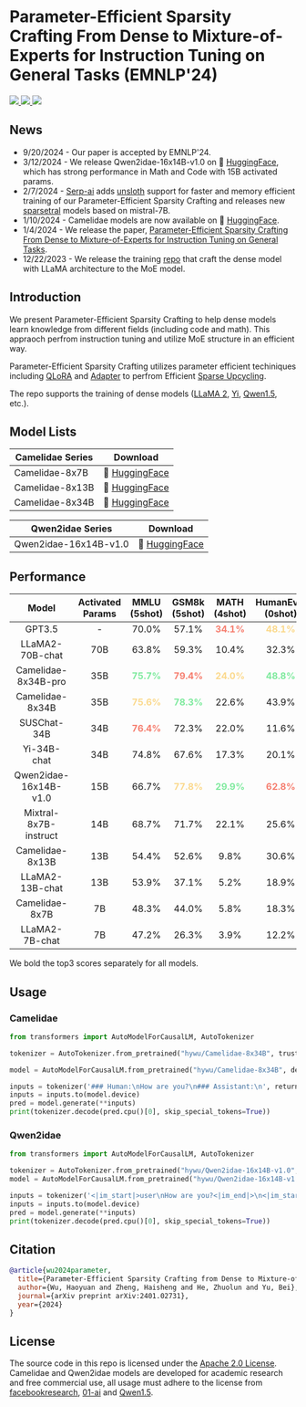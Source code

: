 # Parameter-Efficient Sparsity Crafting From Dense to Mixture-of-Experts for Instruction Tuning on General Tasks (EMNLP'24)

<a href="https://github.com/wuhy68/Parameter-Efficient-MoE/blob/master/LICENSE">
  <img src="https://img.shields.io/badge/Code_License-Apache_2.0-lightblue">
</a>
<a href="https://huggingface.co/hywu">
  <img src="https://img.shields.io/badge/🤗-Huggingface%20Repo-green.svg">
</a>

<img src="./img/Figure1.png">

## News
- 9/20/2024 - Our paper is accepted by EMNLP'24.
- 3/12/2024 - We release Qwen2idae-16x14B-v1.0 on 🤗 [HuggingFace](https://huggingface.co/hywu/Qwen2idae-16x14B-v1.0), which has strong performance in Math and Code with 15B activated params.
- 2/7/2024 - [Serp-ai](https://github.com/serp-ai/Parameter-Efficient-MoE) adds [unsloth](https://github.com/serp-ai/unsloth) support for faster and memory efficient training of our Parameter-Efficient Sparsity Crafting and releases new [sparsetral](https://huggingface.co/serpdotai/sparsetral-16x7B-v2) models based on mistral-7B.
- 1/10/2024 - Camelidae models are now available on 🤗 [HuggingFace](https://huggingface.co/hywu).
- 1/4/2024 - We release the paper, [Parameter-Efficient Sparsity Crafting From Dense to Mixture-of-Experts for Instruction Tuning on General Tasks](https://arxiv.org/abs/2401.02731).
- 12/22/2023 - We release the training [repo](https://github.com/wuhy68/Parameter-Efficient-MoE) that craft the dense model with LLaMA architecture to the MoE model.

## Introduction
We present Parameter-Efficient Sparsity Crafting to help dense models learn knowledge from different fields (including code and math). This appraoch perfrom instruction tuning and utilize MoE structure in an efficient way.

Parameter-Efficient Sparsity Crafting utilizes parameter efficient techiniques including [QLoRA](https://arxiv.org/abs/2305.14314) and [Adapter](https://arxiv.org/abs/1902.00751) to perfrom Efficient [Sparse Upcycling](https://arxiv.org/abs/2212.05055).

The repo supports the training of dense models ([LLaMA 2](https://arxiv.org/abs/2307.09288), [Yi](https://huggingface.co/01-ai), [Qwen1.5](https://github.com/QwenLM/Qwen1.5), etc.).

## Model Lists
| Camelidae Series | Download  
|---|---
Camelidae-8x7B   | 🤗 [HuggingFace](https://huggingface.co/hywu/Camelidae-8x7B)
Camelidae-8x13B  | 🤗 [HuggingFace](https://huggingface.co/hywu/Camelidae-8x13B)
Camelidae-8x34B  | 🤗 [HuggingFace](https://huggingface.co/hywu/Camelidae-8x34B) 

| Qwen2idae Series | Download  
|---|---
Qwen2idae-16x14B-v1.0   | 🤗 [HuggingFace](https://huggingface.co/hywu/Qwen2idae-16x14B-v1.0)


## Performance
| Model | Activated Params | MMLU (5shot) | GSM8k (5shot) | MATH (4shot) | HumanEval (0shot) | MBPP (4shot) | HellaSwag (10shot) |
|:-----:|:----------------:|:------------:|:-------------:|:------------:|:-----------------:|:------------:|:------------------:|
| GPT3.5 | - | 70.0% | 57.1% | <font color=#F67F70>**34.1%**</font> | <font color=#FBD98D>**48.1%**</font> | - | <font color=#7FEA9E>**85.5%**</font> |
| LLaMA2-70B-chat | 70B | 63.8% | 59.3% | 10.4% | 32.3% | 35.6% | 84.8% |
| Camelidae-8x34B-pro | 35B | <font color=#7FEA9E>**75.7%**</font> | <font color=#F67F70>**79.4%**</font> | <font color=#FBD98D>**24.0%**</font> | <font color=#7FEA9E>**48.8%**</font> | <font color=#7FEA9E>**43.2%**</font> | 85.2% |
| Camelidae-8x34B | 35B | <font color=#FBD98D>**75.6%**</font> | <font color=#7FEA9E>**78.3%**</font> | 22.6% | 43.9% | <font color=#FBD98D>**41.4%**</font> | <font color=#FBD98D>**85.3%**</font> |
| SUSChat-34B | 34B | <font color=#F67F70>**76.4%**</font> | 72.3% | 22.0% | 11.6% | 40.2% | 83.9% |
| Yi-34B-chat | 34B | 74.8% | 67.6% | 17.3% | 20.1% | 41.0% | 83.9% |
| Qwen2idae-16x14B-v1.0 | 15B | 66.7% | <font color=#FBD98D>**77.8%**</font> | <font color=#7FEA9E>**29.9%**</font> | <font color=#F67F70>**62.8%**</font> | <font color=#F67F70>**48.6%**</font> | 82.3% |
| Mixtral-8x7B-instruct | 14B | 68.7% | 71.7% | 22.1% | 25.6% | 40.6% | <font color=#F67F70>**86.5%**</font> |
| Camelidae-8x13B | 13B | 54.4% | 52.6% | 9.8% | 30.6% | 30.4% | 82.5% |
| LLaMA2-13B-chat | 13B | 53.9% | 37.1% | 5.2% | 18.9% | 27.2% | 81.9% |
| Camelidae-8x7B | 7B | 48.3% | 44.0% | 5.8% | 18.3% | 23.4% | 79.2% |
| LLaMA2-7B-chat | 7B | 47.2% | 26.3% | 3.9% | 12.2% | 17.6% | 78.6% |

We bold the top3 scores separately for all models.


## Usage

### Camelidae
```python
from transformers import AutoModelForCausalLM, AutoTokenizer

tokenizer = AutoTokenizer.from_pretrained("hywu/Camelidae-8x34B", trust_remote_code=True)

model = AutoModelForCausalLM.from_pretrained("hywu/Camelidae-8x34B", device_map="auto", trust_remote_code=True).eval()

inputs = tokenizer('### Human:\nHow are you?\n### Assistant:\n', return_tensors='pt')
inputs = inputs.to(model.device)
pred = model.generate(**inputs)
print(tokenizer.decode(pred.cpu()[0], skip_special_tokens=True))
```

### Qwen2idae
```python
from transformers import AutoModelForCausalLM, AutoTokenizer

tokenizer = AutoTokenizer.from_pretrained("hywu/Qwen2idae-16x14B-v1.0", trust_remote_code=True)
model = AutoModelForCausalLM.from_pretrained("hywu/Qwen2idae-16x14B-v1.0", device_map="auto", trust_remote_code=True).eval()

inputs = tokenizer('<|im_start|>user\nHow are you?<|im_end|>\n<|im_start|>assistant\n', return_tensors='pt')
inputs = inputs.to(model.device)
pred = model.generate(**inputs)
print(tokenizer.decode(pred.cpu()[0], skip_special_tokens=True))
```

## Citation
```bibtex
@article{wu2024parameter,
  title={Parameter-Efficient Sparsity Crafting from Dense to Mixture-of-Experts for Instruction Tuning on General Tasks},
  author={Wu, Haoyuan and Zheng, Haisheng and He, Zhuolun and Yu, Bei},
  journal={arXiv preprint arXiv:2401.02731},
  year={2024}
}
```

## License
The source code in this repo is licensed under the [Apache 2.0 License](https://github.com/wuhy68/Parameter-Efficient-MoE/blob/master/LICENSE). Camelidae and Qwen2idae models are developed for academic research and free commercial use, all usage must adhere to the license from [facebookresearch](https://github.com/facebookresearch/llama/blob/main/LICENSE), [01-ai](https://github.com/01-ai/Yi/blob/main/MODEL_LICENSE_AGREEMENT.txt) and [Qwen1.5](https://huggingface.co/Qwen/Qwen1.5-14B/blob/main/LICENSE).
